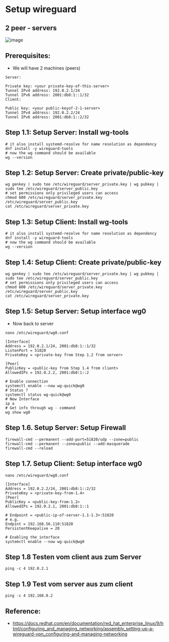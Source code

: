 # Setup wireguard 

## 2 peer - servers 

![image](https://github.com/user-attachments/assets/bf51649d-a118-4182-89d5-43b9be38723e)

## Prerequisites:

  * We will have 2 machines (peers)

```
Server:

Private key: <your private-key-of-this-server>
Tunnel IPv4 address: 192.0.2.1/24
Tunnel IPv6 address: 2001:db8:1::1/32
Client:

Public key: <your public-keyof-2-1-server>
Tunnel IPv4 address: 192.0.2.2/24
Tunnel IPv6 address: 2001:db8:1::2/32
```

## Step 1.1: Setup Server: Install wg-tools 

```
# it also install systemd-resolve for name resolution as dependency 
dnf install -y wireguard-tools
# now the wg command should be available 
wg --version 
```

## Step 1.2: Setup Server: Create private/public-key 

```
wg genkey | sudo tee /etc/wireguard/server_private.key | wg pubkey | sudo tee /etc/wireguard/server_public.key
# set permissions only privileged users can access
chmod 600 /etc/wireguard/server_private.key /etc/wireguard/server_public.key
cat /etc/wireguard/server_private.key
```

## Step 1.3: Setup Client: Install wg-tools 

```
# it also install systemd-resolve for name resolution as dependency 
dnf install -y wireguard-tools
# now the wg command should be available 
wg --version 
```

## Step 1.4: Setup Client: Create private/public-key 

```
wg genkey | sudo tee /etc/wireguard/server_private.key | wg pubkey | sudo tee /etc/wireguard/server_public.key
# set permissions only privileged users can access
chmod 600 /etc/wireguard/server_private.key /etc/wireguard/server_public.key
cat /etc/wireguard/server_private.key
```


## Step 1.5: Setup Server: Setup interface wg0 

  * Now back to server 

```
nano /etc/wireguard/wg0.conf
```


```
[Interface]
Address = 192.0.2.1/24, 2001:db8:1::1/32
ListenPort = 51820
PrivateKey = <private-key from Step 1.2 from server>

[Peer]
PublicKey = <public-key from Step 1.4 from client>
AllowedIPs = 192.0.2.2, 2001:db8:1::2
```
```
# Enable connection
systemctl enable --now wg-quick@wg0
# Status ?
systemctl status wg-quick@wg0
# New Interface
ip a
# Get info through wg - command
wg show wg0 
```

## Step 1.6.  Setup Server: Setup Firewall 

```
firewall-cmd --permanent --add-port=51820/udp --zone=public
firewall-cmd --permanent --zone=public --add-masquerade
firewall-cmd --reload
```

## Step 1.7. Setup Client: Setup interface wg0 

```
nano /etc/wireguard/wg0.conf 
```

```
[Interface]
Address = 192.0.2.2/24, 2001:db8:1::2/32
PrivateKey = <private-key-from-1.4>
[Peer]
PublicKey = <public-key-from-1.2>
AllowedIPs = 192.0.2.1, 2001:db8:1::1

# Endpoint = <public-ip-of-server-1.1-1.3>:51820
# e.g. 
Endpint = 192.168.56.110:51820
PersistentKeepalive = 20
```

```
# Enabling the interface 
systemctl enable --now wg-quick@wg0
```

## Step 1.8 Testen vom client aus zum Server 

```
ping -c 4 192.0.2.1 
```

## Step 1.9  Test vom server aus zum client 

```
ping -c 4 192.168.0.2
```


## Reference:

  * https://docs.redhat.com/en/documentation/red_hat_enterprise_linux/9/html/configuring_and_managing_networking/assembly_setting-up-a-wireguard-vpn_configuring-and-managing-networking
